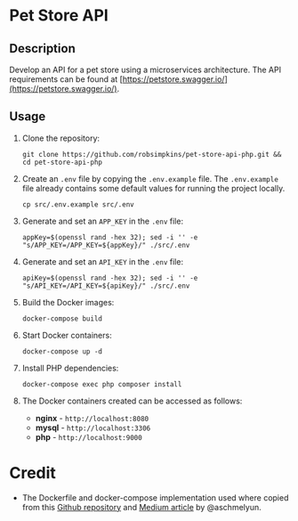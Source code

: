 # Pet Store API

## Description
Develop an API for a pet store using a microservices architecture. The API requirements can be found at [https://petstore.swagger.io/](https://petstore.swagger.io/).

## Usage
1. Clone the repository:

       git clone https://github.com/robsimpkins/pet-store-api-php.git && cd pet-store-api-php

1. Create an `.env` file by copying the `.env.example` file. The `.env.example` file already contains some default values for running the project locally.

       cp src/.env.example src/.env

1. Generate and set an `APP_KEY` in the `.env` file:

       appKey=$(openssl rand -hex 32); sed -i '' -e "s/APP_KEY=/APP_KEY=${appKey}/" ./src/.env

1. Generate and set an `API_KEY` in the `.env` file:

       apiKey=$(openssl rand -hex 32); sed -i '' -e "s/API_KEY=/API_KEY=${apiKey}/" ./src/.env

1. Build the Docker images:

       docker-compose build

1. Start Docker containers:

       docker-compose up -d

1. Install PHP dependencies:

       docker-compose exec php composer install

1. The Docker containers created can be accessed as follows:

   - **nginx** - `http://localhost:8080`
   - **mysql** - `http://localhost:3306`
   - **php** - `http://localhost:9000`

# Credit
-   The Dockerfile and docker-compose implementation used where copied from this [Github repository](https://github.com/aschmelyun/docker-compose-laravel) and [Medium article](https://medium.com/@aschmelyun/the-beauty-of-docker-for-local-laravel-development-b5eb6caf0946) by @aschmelyun.